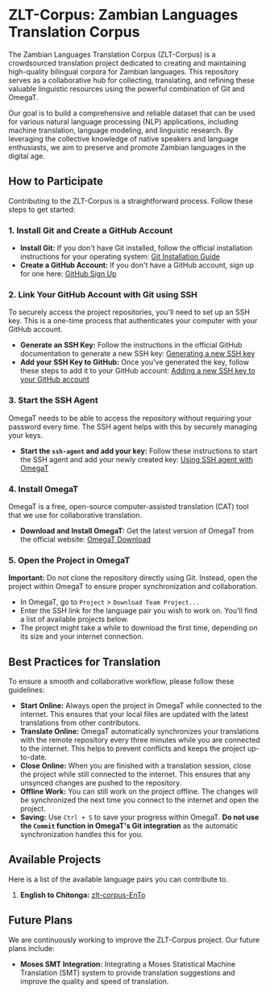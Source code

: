 # ZLT-Corpus: Zambian Languages Translation Corpus

The Zambian Languages Translation Corpus (ZLT-Corpus) is a crowdsourced translation project dedicated to creating and maintaining high-quality bilingual corpora for Zambian languages. This repository serves as a collaborative hub for collecting, translating, and refining these valuable linguistic resources using the powerful combination of Git and OmegaT.

Our goal is to build a comprehensive and reliable dataset that can be used for various natural language processing (NLP) applications, including machine translation, language modeling, and linguistic research. By leveraging the collective knowledge of native speakers and language enthusiasts, we aim to preserve and promote Zambian languages in the digital age.

## How to Participate

Contributing to the ZLT-Corpus is a straightforward process. Follow these steps to get started:

### 1. Install Git and Create a GitHub Account

* **Install Git:** If you don't have Git installed, follow the official installation instructions for your operating system: [Git Installation Guide](https://git-scm.com/book/en/v2/Getting-Started-Installing-Git)
* **Create a GitHub Account:** If you don't have a GitHub account, sign up for one here: [GitHub Sign Up](https://github.com/join)

### 2. Link Your GitHub Account with Git using SSH

To securely access the project repositories, you'll need to set up an SSH key. This is a one-time process that authenticates your computer with your GitHub account.

* **Generate an SSH Key:** Follow the instructions in the official GitHub documentation to generate a new SSH key: [Generating a new SSH key](https://docs.github.com/en/authentication/connecting-to-github-with-ssh/generating-a-new-ssh-key-and-adding-it-to-the-ssh-agent)
* **Add your SSH Key to GitHub:** Once you've generated the key, follow these steps to add it to your GitHub account: [Adding a new SSH key to your GitHub account](https://docs.github.com/en/authentication/connecting-to-github-with-ssh/adding-a-new-ssh-key-to-your-github-account)

### 3. Start the SSH Agent

OmegaT needs to be able to access the repository without requiring your password every time. The SSH agent helps with this by securely managing your keys.

* **Start the `ssh-agent` and add your key:** Follow these instructions to start the SSH agent and add your newly created key: [Using SSH agent with OmegaT](https://omegat.org/documentation/wiki/SSH_agent_and_OmegaT)

### 4. Install OmegaT

OmegaT is a free, open-source computer-assisted translation (CAT) tool that we use for collaborative translation.

* **Download and Install OmegaT:** Get the latest version of OmegaT from the official website: [OmegaT Download](https://omegat.org/en/downloads)

### 5. Open the Project in OmegaT

**Important:** Do not clone the repository directly using Git. Instead, open the project within OmegaT to ensure proper synchronization and collaboration.

* In OmegaT, go to `Project` > `Download Team Project...`
* Enter the SSH link for the language pair you wish to work on. You'll find a list of available projects below.
* The project might take a while to download the first time, depending on its size and your internet connection.

## Best Practices for Translation

To ensure a smooth and collaborative workflow, please follow these guidelines:

* **Start Online:** Always open the project in OmegaT while connected to the internet. This ensures that your local files are updated with the latest translations from other contributors.
* **Translate Online:** OmegaT automatically synchronizes your translations with the remote repository every three minutes while you are connected to the internet. This helps to prevent conflicts and keeps the project up-to-date.
* **Close Online:** When you are finished with a translation session, close the project while still connected to the internet. This ensures that any unsynced changes are pushed to the repository.
* **Offline Work:** You can still work on the project offline. The changes will be synchronized the next time you connect to the internet and open the project.
* **Saving:** Use `Ctrl + S` to save your progress within OmegaT. **Do not use the `Commit` function in OmegaT's Git integration** as the automatic synchronization handles this for you.

## Available Projects

Here is a list of the available language pairs you can contribute to.

1.  **English to Chitonga:** [zlt-corpus-EnTo
](https://github.com/lweendela/zlt-corpus-EnToi)
## Future Plans

We are continuously working to improve the ZLT-Corpus project. Our future plans include:

* **Moses SMT Integration:** Integrating a Moses Statistical Machine Translation (SMT) system to provide translation suggestions and improve the quality and speed of translation.
